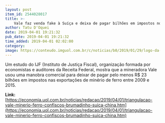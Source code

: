 ```yaml
---
layout: post
item_id: 2544028017
title: >-
    Vale faz venda fake à Suíça e deixa de pagar bilhões em impostos no Brasil
author: Tatu D'Oquei
date: 2019-04-01 19:21:32
pub_date: 2019-04-01 19:21:32
time_added: 2019-04-01 02:02:00
category: 
image: https://conteudo.imguol.com.br/c/noticias/b0/2019/01/29/logo-da-sede-da-mineradora-vale-sa-em-brumadinho-mg-1548765241349_v2_615x300.jpg
---
```


Um estudo do IJF (Instituto de Justiça Fiscal), organização formada por economistas e auditores da Receita Federal, mostra que a mineradora Vale usou uma manobra comercial para deixar de pagar pelo menos R$ 23 bilhões em impostos nas exportações de minério de ferro entre 2009 e 2015.

**Link:** [https://economia.uol.com.br/noticias/redacao/2019/04/01/triangulacao-vale-minerio-ferro-confiscos-brumadinho-suica-china.htm](https://economia.uol.com.br/noticias/redacao/2019/04/01/triangulacao-vale-minerio-ferro-confiscos-brumadinho-suica-china.htm)

